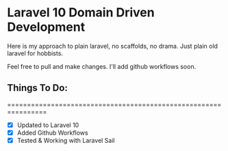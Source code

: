 # Laravel 10 Domain Driven Development

Here is my approach to plain laravel, no scaffolds, no drama. Just plain old laravel for hobbists.

Feel free to pull and make changes. I'll add github workflows soon.

## Things To Do:
================================================================
- [x] Updated to Laravel 10
- [x] Added Github Workflows
- [x] Tested & Working with Laravel Sail
